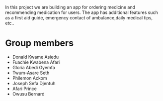 In this project we are building an app for ordering medicine and recommending medication for users. The app has additional features such as a first aid guide, emergency contact of ambulance,daily medical tips, etc..

# Group members
- Donald Kwame Asiedu
- Fuachie Kwabena Afari
- Gloria Abedi Gyemfa 
- Twum-Asare Seth
- Philemon Ackom
- Joseph Sefa Djentuh
- Afari Prince
- Owusu Bernard
